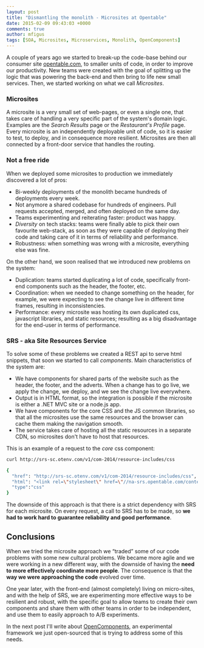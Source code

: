 ```yaml
---
layout: post
title: "Dismantling the monolith - Microsites at Opentable"
date: 2015-02-09 09:43:03 +0000
comments: true
author: mfigus
tags: [SOA, Microsites, Microservices, Monolith, OpenComponents] 
---
```


A couple of years ago we started to break-up the code-base behind our consumer site [opentable.com][1], to smaller units of code, in order to improve our productivity. New teams were created with the goal of splitting up the logic that was powering the back-end and then bring to life new small services. Then, we started working on what we call *Microsites*.

### Microsites

A microsite is a very small set of web-pages, or even a single one, that takes care of handling a very specific part of the system's domain logic. Examples are the *Search Results* page or the *Restaurant's Profile* page. Every microsite is an independently deployable unit of code, so it is easier to test, to deploy, and in consequence more resilient. Microsites are then all connected by a front-door service that handles the routing.

### Not a free ride

When we deployed some microsites to production we immediately discovered a lot of pros:

* Bi-weekly deployments of the monolith became hundreds of deployments every week.
* Not anymore a shared codebase for hundreds of engineers. Pull requests accepted, merged, and often deployed on the same day.
* Teams experimenting and reiterating faster: product was happy.
* *Diversity* on tech stacks: teams were finally able to pick their own favourite web-stack, as soon as they were capable of deploying their code and taking care of it in terms of reliability and performance.
* Robustness: when something was wrong with a microsite, everything else was fine.

On the other hand, we soon realised that we introduced new problems on the system:

* Duplication: teams started duplicating a lot of code, specifically front-end components such as the header, the footer, etc.
* Coordination: when we needed to change something on the header, for example, we were expecting to see the change live in different time frames, resulting in inconsistencies.
* Performance: every microsite was hosting its own duplicated css, javascript libraries, and static resources; resulting as a big disadvantage for the end-user in terms of performance.

### SRS - aka Site Resources Service

To solve some of these problems we created a REST api to serve html snippets, that soon we started to call *components*. Main characteristics of the system are:

* We have components for shared parts of the website such as the header, the footer, and the adverts. When a change has to go live, we apply the change, we deploy, and we see the change live everywhere.
* Output is in HTML format, so the integration is possible if the microsite is either a .NET MVC site or a node.js app.
* We have components for the core CSS and the JS common libraries, so that all the microsites use the same resources and the browser can cache them making the navigation smooth.
* The service takes care of hosting all the static resources in a separate CDN, so microsites don't have to host that resources.

This is an example of a request to the *core* css component:
```sh
curl http://srs-sc.otenv.com/v1/com-2014/resource-includes/css

{
  "href": "http://srs-sc.otenv.com/v1/com-2014/resource-includes/css",
  "html": "<link rel=\"stylesheet\" href=\"//na-srs.opentable.com/content/static-1.0.1388.0/css-new-min/app.css\" /><!--[if lte IE 8]><link rel=\"stylesheet\" href=\"//na-srs.opentable.com/content/static-1.0.1388.0/css-new-min/app_ie8.css\" /> <![endif]-->",
  "type":"css"
}
```

The downside of this approach is that there is a strict dependency with SRS for each microsite. On every request, a call to SRS has to be made, so **we had to work hard to guarantee reliability and good performance**.

Conclusions
-----------
When we tried the microsite approach we “traded” some of our code problems with some new cultural problems. We became more agile and we were working in a new different way, with the downside of having the **need to more effectively coordinate more people**. The consequence is that the **way we were approaching the code** evolved over time.

One year later, with the front-end (almost completely) living on micro-sites, and with the help of SRS, we are experimenting more effective ways to be resilient and robust, with the specific goal to allow teams to create their own components and share them with other teams in order to be independent, and use them to easily approach to A/B experiments. 

In the next post I'll write about [OpenComponents][2], an experimental framework we just open-sourced that is trying to address some of this needs.


[1]: http://www.opentable.com
[2]: https://github.com/opentable/oc